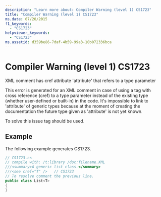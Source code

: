 ```yaml
---
description: "Learn more about: Compiler Warning (level 1) CS1723"
title: "Compiler Warning (level 1) CS1723"
ms.date: 07/20/2015
f1_keywords: 
  - "CS1723"
helpviewer_keywords: 
  - "CS1723"
ms.assetid: d359be86-7daf-4b59-99a3-10b072336bca
---
```

# Compiler Warning (level 1) CS1723

XML comment has cref attribute 'attribute' that refers to a type parameter  
  
This error is generated for an XML comment in case of using a <see/> tag with cross reference (cref) to a type parameter instead of the existing type (whether user-defined or built-in) in the code. It's impossible to link to 'attribute' of generic types because at the moment of creating the documentation the future type given as 'attribute' is not yet known.  
  
To solve this issue <typeparamref /> tag should be used.
  
## Example  

 The following example generates CS1723.  
  
```csharp  
// CS1723.cs  
// compile with: /t:library /doc:filename.XML  
///<summary>A generic list class.</summary>  
///<see cref="T" />   // CS1723  
// To resolve comment the previous line.  
public class List<T>
{  
}  
```  
  
